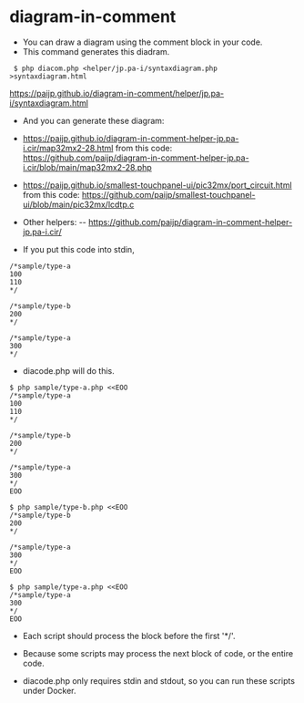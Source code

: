 # diagram-in-comment

- You can draw a diagram using the comment block in your code.
- This command generates this diadram.

```
 $ php diacom.php <helper/jp.pa-i/syntaxdiagram.php >syntaxdiagram.html
```

https://paijp.github.io/diagram-in-comment/helper/jp.pa-i/syntaxdiagram.html

- And you can generate these diagram:
- https://paijp.github.io/diagram-in-comment-helper-jp.pa-i.cir/map32mx2-28.html from this code: https://github.com/paijp/diagram-in-comment-helper-jp.pa-i.cir/blob/main/map32mx2-28.php
- https://paijp.github.io/smallest-touchpanel-ui/pic32mx/port_circuit.html from this code: https://github.com/paijp/smallest-touchpanel-ui/blob/main/pic32mx/lcdtp.c



- Other helpers:
-- https://github.com/paijp/diagram-in-comment-helper-jp.pa-i.cir/



- If you put this code into stdin, 

```
/*sample/type-a
100
110
*/

/*sample/type-b
200
*/

/*sample/type-a
300
*/
```

- diacode.php will do this.

```
$ php sample/type-a.php <<EOO
/*sample/type-a
100
110
*/

/*sample/type-b
200
*/

/*sample/type-a
300
*/
EOO

$ php sample/type-b.php <<EOO
/*sample/type-b
200
*/

/*sample/type-a
300
*/
EOO

$ php sample/type-a.php <<EOO
/*sample/type-a
300
*/
EOO
```

- Each script should process the block before the first '*/'.
- Because some scripts may process the next block of code, or the entire code.

- diacode.php only requires stdin and stdout, so you can run these scripts under Docker.
